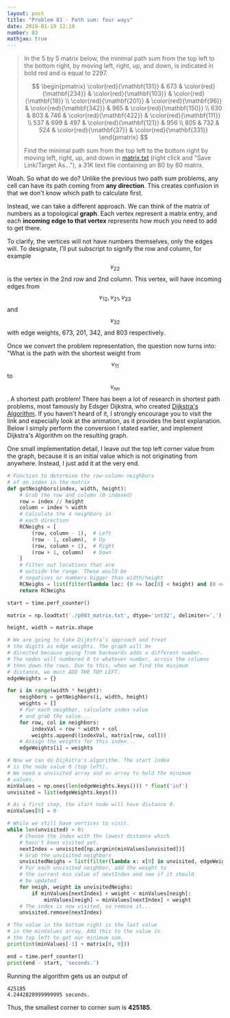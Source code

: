 ```yaml
---
layout: post
title: "Problem 83 - Path sum: four ways"
date: 2019-01-19 12:19
number: 83
mathjax: true
---
```


> In the 5 by 5 matrix below, the minimal path sum from the top left to the bottom right, by moving left, right, up, and down, is indicated in bold red and is equal to 2297.
>
>
> $$
> \begin{pmatrix}
> 	\color{red}{\mathbf{131}} & 673 & \color{red}{\mathbf{234}} & \color{red}{\mathbf{103}} & \color{red}{\mathbf{18}}
> 	\\
> 	\color{red}{\mathbf{201}} & \color{red}{\mathbf{96}} & 
> 		\color{red}{\mathbf{342}} & 965 & \color{red}{\mathbf{150}}
> 	\\
> 	630 & 803 & 746 & \color{red}{\mathbf{422}} & \color{red}{\mathbf{111}}
> 	\\
> 	537 & 699 & 497 & \color{red}{\mathbf{121}} & 956
> 	\\
> 	805 & 732 & 524 & \color{red}{\mathbf{37}} & \color{red}{\mathbf{331}}
> \end{pmatrix}
> $$
>
>
> Find the minimal path sum from the top left to the bottom right by moving left, right, up, and down in [matrix.txt](https://projecteuler.net/project/resources/p083_matrix.txt) (right click and "Save Link/Target As..."), a 31K text file containing an 80 by 80 matrix.
>

<!--more-->

Woah. So what do we do? Unlike the previous two path sum problems, any cell can have its path coming from **any direction**. This creates confusion in that we don't know which path to calculate first. 

Instead, we can take a different approach. We can think of the matrix of numbers as a topological **graph**. Each vertex represent a matrix entry, and each **incoming edge to that vertex** represents how much you need to add to get there.

To clarify, the vertices will not have numbers themselves, only the edges will. To designate, I'll put subscript to signify the row and column, for example $$v_{22}$$ is the vertex in the 2nd row and 2nd column. This vertex, will have incoming edges from $$v_{12}, v_{21}, v_{23}$$ and $$v_{32}$$ with edge weights, 673, 201, 342, and 803 respectively. 

Once we convert the problem representation, the question now turns into: "What is the path with the shortest weight from $$v_{11}$$ to $$v_{nn}$$. A shortest path problem! There has been a lot of research in shortest path problems, most famously by Edsger Dijkstra, who created [Dijkstra's Algorithm](https://en.wikipedia.org/wiki/Dijkstra%27s_algorithm). If you haven't heard of it, I strongly encourage you to visit the link and especially look at the animation, as it provides the best explanation. Below I simply perform the conversion I stated earlier, and implement Dijkstra's Algorithm on the resulting graph.

One small implementation detail, I leave out the top left corner value from the graph, because it is an initial value which is not originating from anywhere. Instead, I just add it at the very end.

```python
# Function to determine the row-column neighbors
# of an index in the matrix
def getNeighbors(index, width, height):
    # Grab the row and column (0-indexed)
    row = index // height
    column = index % width
    # Calculate the 4 neighbors in
    # each direction
    RCNeighs = [
        (row, column - 1),  # Left
        (row - 1, column),  # Up
        (row, column + 1),  # Right
        (row + 1, column)   # Down
    ]
    # Filter out locations that are
    # outside the range. These would be
    # negatives or numbers bigger than width/height
    RCNeighs = list(filter(lambda loc: (0 <= loc[0] < height) and (0 <= loc[1] < width), RCNeighs))
    return RCNeighs

start = time.perf_counter()

matrix = np.loadtxt('./p083_matrix.txt', dtype='int32', delimiter=',')

height, width = matrix.shape

# We are going to take Dijkstra's approach and treat
# the digits as edge weights. The graph will be
# directed because going from backwards adds a different number.
# The nodes will numbered 0 to whatever number, across the columns
# then down the rows. Due to this, when we find the minimum
# distance, we must ADD THE TOP LEFT.
edgeWeights = {}

for i in range(width * height):
    neighbors = getNeighbors(i, width, height)
    weights = []
    # For each neighbor, calculate index value
    # and grab the value...
    for row, col in neighbors:
        indexVal = row * width + col
        weights.append((indexVal, matrix[row, col]))
    # Assign the weights for this index...
    edgeWeights[i] = weights

# Now we can do Dijkstra's algorithm. The start index
# is the node value 0 (top left).
# We need a unvisited array and an array to hold the minimum
# values.
minValues = np.ones(len(edgeWeights.keys())) * float('inf')
unvisited = list(edgeWeights.keys())

# As a first step, the start node will have distance 0.
minValues[0] = 0

# While we still have vertices to visit.
while len(unvisited) > 0:
    # Choose the index with the lowest distance which
    # hasn't been visited yet.
    nextIndex = unvisited[np.argmin(minValues[unvisited])]
    # Grab the unvisited neighbors
    unvisitedNeighs = list(filter(lambda x: x[0] in unvisited, edgeWeights[nextIndex]))
    # For each unvisited neighbor, add the weight to
    # the current min value of nextIndex and see if it should
    # be updated
    for neigh, weight in unvisitedNeighs:
        if minValues[nextIndex] + weight < minValues[neigh]:
            minValues[neigh] = minValues[nextIndex] + weight
    # The index is now visited, so remove it...
    unvisited.remove(nextIndex)

# The value in the bottom right is the last value
# in the minValues array. Add this to the value in
# the top left to get our minimum sum.
print(int(minValues[-1] + matrix[0, 0]))

end = time.perf_counter()
print(end - start, 'seconds.')
```

Running the algorithm gets us an output of

```
425185
4.2442820999999995 seconds.
```

Thus, the smallest corner to corner sum is **425185**.